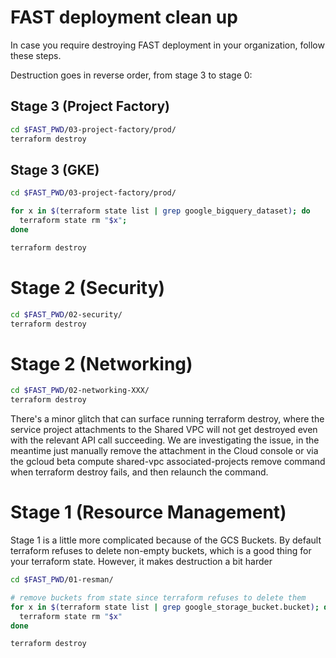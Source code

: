 # FAST deployment clean up
In case you require destroying FAST deployment in your organization, follow these steps. 

Destruction goes in reverse order, from stage 3 to stage 0:

## Stage 3 (Project Factory)

```bash
cd $FAST_PWD/03-project-factory/prod/
terraform destroy
```

## Stage 3 (GKE)

```bash
cd $FAST_PWD/03-project-factory/prod/

for x in $(terraform state list | grep google_bigquery_dataset); do  
  terraform state rm "$x"; 
done

terraform destroy
```


# Stage 2 (Security)
```bash
cd $FAST_PWD/02-security/
terraform destroy
```

# Stage 2 (Networking)
```bash
cd $FAST_PWD/02-networking-XXX/
terraform destroy
```

There's a minor glitch that can surface running terraform destroy, where the service project attachments to the Shared VPC will not get destroyed even with the relevant API call succeeding. We are investigating the issue, in the meantime just manually remove the attachment in the Cloud console or via the gcloud beta compute shared-vpc associated-projects remove command when terraform destroy fails, and then relaunch the command.

# Stage 1 (Resource Management)
Stage 1 is a little more complicated because of the GCS Buckets. By default terraform refuses to delete non-empty buckets, which is a good thing for your terraform state. However, it makes destruction a bit harder


```bash
cd $FAST_PWD/01-resman/

# remove buckets from state since terraform refuses to delete them
for x in $(terraform state list | grep google_storage_bucket.bucket); do  
  terraform state rm "$x"
done

terraform destroy

```


